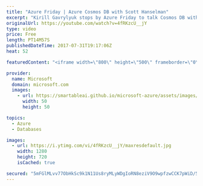 ```yaml
---
title: "Azure Friday | Azure Cosmos DB with Scott Hanselman"
excerpt: "Kirill Gavrylyuk stops by Azure Friday to talk Cosmos DB with Scott Hanselman. Watch quick overview of the industry's first globally distributed multi-model database service followed by a demo of moving an existing MongoDB app to Cosmos DB with a single config change.  For more information, see: https://azure.microsoft.com/en-us/services/cosmos-db/."
originalUrl: https://youtube.com/watch?v=4fRKzcU__jY
type: video
price: Free
length: PT14M57S
publishedDateTime: 2017-07-31T19:17:06Z
heat: 52

featuredContent: "<iframe width=\"800\" height=\"500\" frameborder=\"0\" src=\"https://www.youtube.com/embed/4fRKzcU__jY\" allow=\"accelerometer; autoplay; encrypted-media; gyroscope; picture-in-picture\" allowfullscreen></iframe>"

provider:
  name: Microsoft
  domain: microsoft.com
  images:
    - url: https://smartableai.github.io/microsoft-azure/assets/images/organizations/microsoft.com-50x50.jpg
      width: 50
      height: 50

topics:
  - Azure
  - Databases

images:
  - url: https://i.ytimg.com/vi/4fRKzcU__jY/maxresdefault.jpg
    width: 1280
    height: 720
    isCached: true

secured: "5mFGlMLvv77ObHkSc9k1N11Us8ryMLyWDgIoRN8eziV9O9wpfzwCCK7pWiD/5xldM4n8u6QViHIIeJ59Ose6IkmqNUJS5n2zWVVSy79nPt3EyxlIujW0Mqiovid+Ds7EA0L8iWA1MxH6FOYB8SiHHyI0NHmFZtu0lti+mIiBABRK+FsOrDcWGU1cvj+TTYRrLvTugM10wJfY8yBBT+OaJt0Sff/kmVieQ8H/t/x+Al1Sfjs7oWQM3BHgwXwYTa6zwXsNcsn0apUDleRWjcqEmkqb+fJ0gNBDBhVtznQUVEM3tyWDm4hHc2biRjQczUORon6GbJwPeJ+MckyXv8h1ehwB1pETCrs8kOIcPz3S1f7VUa/y5BuC20NopRe/LMQXjLzNFCqmkwcLp23NvqN3hPBK3eM4WGs1UXPhapi97x4=;hsnPUCbR4JgVIusq4Pb+ZA=="
---
```


